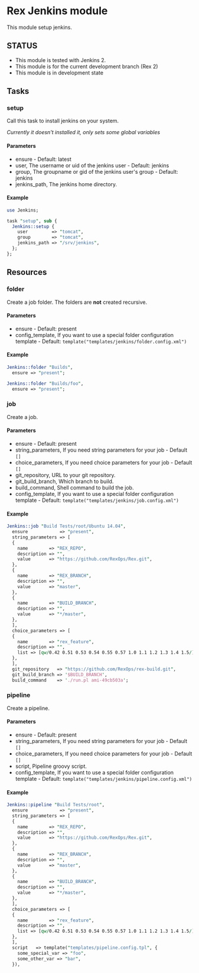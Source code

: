 # Rex Jenkins module

This module setup jenkins.

## STATUS

* This module is tested with Jenkins 2.
* This module is for the current development branch (Rex 2)
* This module is in development state

## Tasks

### setup

Call this task to install jenkins on your system.

*Currently it doesn't installed it, only sets some global variables*

#### Parameters

* ensure - Default: latest
* user, The username or uid of the jenkins user - Default: jenkins
* group, The groupname or gid of the jenkins user's group - Default: jenkins
* jenkins_path, The jenkins home directory.

#### Example

```perl
use Jenkins;

task "setup", sub {
  Jenkins::setup {
    user         => "tomcat",
    group        => "tomcat",
    jenkins_path => "/srv/jenkins",
  };
};
```

## Resources

### folder

Create a job folder. The folders are **not** created recursive.

#### Parameters

* ensure - Default: present
* config_template, If you want to use a special folder configuration template - Default: `template("templates/jenkins/folder.config.xml")`


#### Example

```perl
Jenkins::folder "Builds",
  ensure => "present";

Jenkins::folder "Builds/foo",
  ensure => "present";
```

### job

Create a job.

#### Parameters

* ensure - Default: present
* string_parameters, If you need string parameters for your job - Default `[]`
* choice_parameters, If you need choice parameters for your job - Default `[]`
* git_repository, URL to your git repository.
* git_build_branch, Which branch to build.
* build_command, Shell command to build the job.
* config_template, If you want to use a special folder configuration template - Default: `template("templates/jenkins/job.config.xml")`


#### Example

```perl
Jenkins::job "Build Tests/root/Ubuntu 14.04",
  ensure            => "present",
  string_parameters => [
  {
    name        => "REX_REPO",
    description => "",
    value       => "https://github.com/RexOps/Rex.git",
  },
  {
    name        => "REX_BRANCH",
    description => "",
    value       => "master",
  },
  {
    name        => "BUILD_BRANCH",
    description => "",
    value       => "*/master",
  },
  ],
  choice_parameters => [
  {
    name        => "rex_feature",
    description => "",
    list => [qw/0.42 0.51 0.53 0.54 0.55 0.57 1.0 1.1 1.2 1.3 1.4 1.5/],
  },
  ],
  git_repository   => "https://github.com/RexOps/rex-build.git",
  git_build_branch => '$BUILD_BRANCH',
  build_command    => './run.pl ami-49cb503a';
```

### pipeline

Create a pipeline.

#### Parameters

* ensure - Default: present
* string_parameters, If you need string parameters for your job - Default `[]`
* choice_parameters, If you need choice parameters for your job - Default `[]`
* script, Pipeline groovy script.
* config_template, If you want to use a special folder configuration template - Default: `template("templates/jenkins/pipeline.config.xml")`


#### Example

```perl
Jenkins::pipeline "Build Tests/root",
  ensure            => "present",
  string_parameters => [
  {
    name        => "REX_REPO",
    description => "",
    value       => "https://github.com/RexOps/Rex.git",
  },
  {
    name        => "REX_BRANCH",
    description => "",
    value       => "master",
  },
  {
    name        => "BUILD_BRANCH",
    description => "",
    value       => "*/master",
  },
  ],
  choice_parameters => [
  {
    name        => "rex_feature",
    description => "",
    list => [qw/0.42 0.51 0.53 0.54 0.55 0.57 1.0 1.1 1.2 1.3 1.4 1.5/],
  },
  ],
  script   => template("templates/pipeline.config.tpl", {
    some_special_var => "foo",
    some_other_var => "bar",
  }),
```

